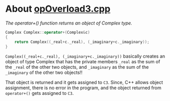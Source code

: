 # About [opOverload3.cpp](https://github.com/C0DER11101/CPPNotesAndPrograms/blob/master/operatorOverloading/opOverload3.cpp)

_The operator+() function returns an object of Complex type._


```C++
Complex Complex::operator+(Complex&c)
{
	return Complex((_real+c._real), (_imaginary+c._imaginary));
}
```

`Complex((_real+c._real), (_imaginary+c._imaginary))` basically creates an object of type Complex that has the private members `_real` as the sum of the `_real` of the other two objects, and `_imaginary` as the sum of the `_imaginary` of the other two objects!!


That object is returned and it gets assigned to `C3`. Since, C++ allows object assignment, there is no error in the program, and the object returned from `operator+()` gets assigned to `C3`.
